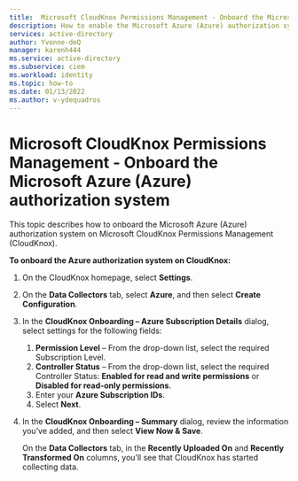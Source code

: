 ```yaml
---
title:  Microsoft CloudKnox Permissions Management - Onboard the Microsoft Azure (Azure) authorization system
description: How to enable the Microsoft Azure (Azure) authorization system on Microsoft CloudKnox Permissions Management.
services: active-directory
author: Yvonne-deQ
manager: karenh444
ms.service: active-directory
ms.subservice: ciem
ms.workload: identity
ms.topic: how-to
ms.date: 01/13/2022
ms.author: v-ydequadros
---
```


# Microsoft CloudKnox Permissions Management - Onboard the Microsoft Azure (Azure) authorization system

This topic describes how to onboard the Microsoft Azure (Azure) authorization system on Microsoft CloudKnox Permissions Management (CloudKnox).

**To onboard the Azure authorization system on CloudKnox:**

1. On the CloudKnox homepage, select **Settings**.
2. On the **Data Collectors** tab, select **Azure**, and then select **Create Configuration**.
3. In the **CloudKnox Onboarding – Azure Subscription Details** dialog, select settings for the following fields:

    1. **Permission Level** – From the drop-down list, select the required Subscription Level.
    1. **Controller Status** – From the drop-down list, select the required Controller Status:
**Enabled for read and write permissions** or **Disabled for read-only permissions**.
    1. Enter your **Azure Subscription IDs**.
    1. Select **Next**.

4. In the **CloudKnox Onboarding – Summary** dialog, review the information you’ve added, and then select **View Now & Save**.

    On the **Data Collectors** tab, in the **Recently Uploaded On** and **Recently Transformed On** columns, you’ll see that CloudKnox has started collecting data.



<!---## Next steps--->

<!---For an overview of the CloudKnox installation process, see[CloudKnox Installation overview cloud](cloudknox-installation.html).--->
<!---For information on how to enable CloudKnox on your Azure AD tenant, see [Enable Microsoft CloudKnox Permissions Management on your Azure AD tenant](cloudknox-onboard-enable-tenant.html).--->
<!---For information on how to install Azure on CloudKnox, see [Install CloudKnox Sentry on Azure](cloudknox-sentry-install-azure.md)--->